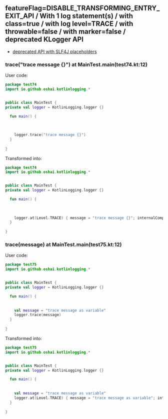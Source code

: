 ## featureFlag=DISABLE_TRANSFORMING_ENTRY_EXIT_API / With 1 log statement(s) / with class=true / with log level=TRACE / with throwable=false / with marker=false / deprecated KLogger API

* [deprecated API with SLF4J placeholders](deprecated-slf4j-placeholders.md)

###  trace("trace message {}") at MainTest.main(test74.kt:12)

User code:
```kotlin
package test74
import io.github.oshai.kotlinlogging.*


public class MainTest {
private val logger = KotlinLogging.logger {}

  fun main() {
    
    
    
    logger.trace("trace message {}")
  }
  
}


```
  
Transformed into:
```kotlin
package test74
import io.github.oshai.kotlinlogging.*


public class MainTest {
private val logger = KotlinLogging.logger {}

  fun main() {
    
    
    
    logger.at(Level.TRACE) { message = "trace message {}"; internalCompilerData = KLoggingEventBuilder.InternalCompilerData(messageTemplate = ""trace message {}"", className = "test74.MainTest", methodName = "main", fileName = "test74.kt", lineNumber = 12)
  }
  
}


```

###  trace(message) at MainTest.main(test75.kt:12)

User code:
```kotlin
package test75
import io.github.oshai.kotlinlogging.*


public class MainTest {
private val logger = KotlinLogging.logger {}

  fun main() {
    
    
    val message = "trace message as variable"
    logger.trace(message)
  }
  
}


```
  
Transformed into:
```kotlin
package test75
import io.github.oshai.kotlinlogging.*


public class MainTest {
private val logger = KotlinLogging.logger {}

  fun main() {
    
    
    val message = "trace message as variable"
    logger.at(Level.TRACE) { message = "trace message as variable"; internalCompilerData = KLoggingEventBuilder.InternalCompilerData(messageTemplate = "message", className = "test75.MainTest", methodName = "main", fileName = "test75.kt", lineNumber = 12)
  }
  
}


```
